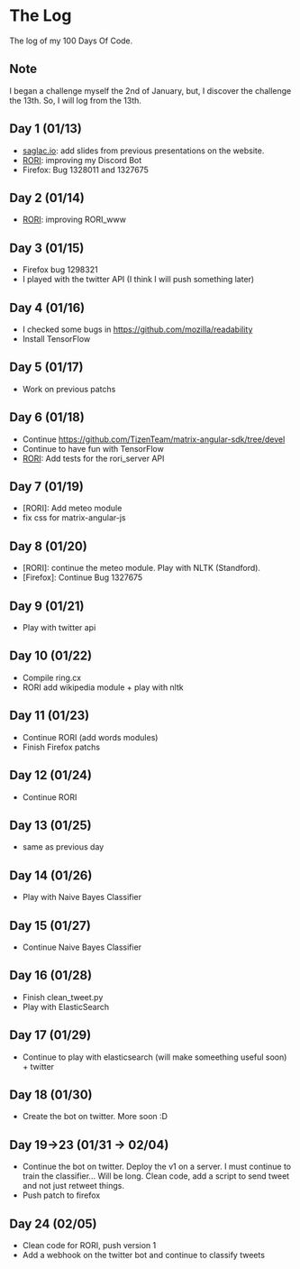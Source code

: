 # The Log

The log of my 100 Days Of Code.

## Note

I began a challenge myself the 2nd of January, but, I discover the challenge the 13th. So, I will log from the 13th.

## Day 1 (01/13)

+ [saglac.io](http://saglac.io/): add slides from previous presentations on the website.
+ [RORI](https://github.com/AmarOk1412/rori): improving my Discord Bot
+ Firefox: Bug 1328011 and 1327675

## Day 2 (01/14)

+ [RORI](https://github.com/AmarOk1412/rori): improving RORI_www

## Day 3 (01/15)

+ Firefox bug 1298321
+ I played with the twitter API (I think I will push something later)

## Day 4 (01/16)

+ I checked some bugs in https://github.com/mozilla/readability
+ Install TensorFlow

## Day 5 (01/17)

+ Work on previous patchs

## Day 6 (01/18)

+ Continue https://github.com/TizenTeam/matrix-angular-sdk/tree/devel
+ Continue to have fun with TensorFlow
+ [RORI](https://github.com/AmarOk1412/RORI_server): Add tests for the rori_server API

## Day 7 (01/19)

+ [RORI]: Add meteo module
+ fix css for matrix-angular-js

## Day 8 (01/20)

+ [RORI]: continue the meteo module. Play with NLTK (Standford).
+ [Firefox]: Continue Bug 1327675

## Day 9 (01/21)

+ Play with twitter api

## Day 10 (01/22)

+ Compile ring.cx
+ RORI add wikipedia module + play with nltk

## Day 11 (01/23)

+ Continue RORI (add words modules)
+ Finish Firefox patchs

## Day 12 (01/24)

+ Continue RORI

## Day 13  (01/25)

+ same as previous day 

## Day 14 (01/26)

+ Play with Naive Bayes Classifier

## Day 15 (01/27)

+ Continue Naive Bayes Classifier

## Day 16 (01/28)

+ Finish clean_tweet.py
+ Play with ElasticSearch

## Day 17 (01/29)

+ Continue to play with elasticsearch (will make someething useful soon) + twitter

## Day 18 (01/30)

+ Create the bot on twitter. More soon :D

## Day 19->23 (01/31 -> 02/04)

+ Continue the bot on twitter. Deploy the v1 on a server. I must continue to train the classifier... Will be long. Clean code, add a script to send tweet and not just retweet things.
+ Push patch to firefox

## Day 24 (02/05)

+ Clean code for RORI, push version 1
+ Add a webhook on the twitter bot and continue to classify tweets
